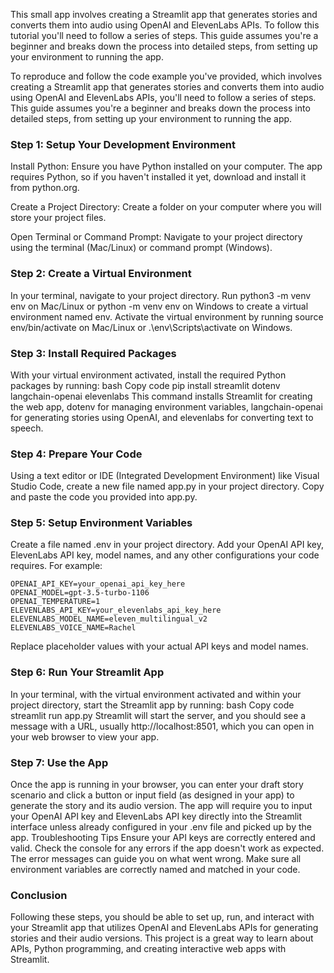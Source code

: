This small app involves creating a Streamlit app that generates stories and converts them into audio using OpenAI and ElevenLabs APIs.
To follow this tutorial you'll need to follow a series of steps. This guide assumes you're a beginner and breaks down the process into detailed steps, from setting up your environment to running the app.

To reproduce and follow the code example you've provided, which involves creating a Streamlit app that generates stories and converts them into audio using OpenAI and ElevenLabs APIs, you'll need to follow a series of steps. This guide assumes you're a beginner and breaks down the process into detailed steps, from setting up your environment to running the app.

### Step 1: Setup Your Development Environment
Install Python: Ensure you have Python installed on your computer. The app requires Python, so if you haven't installed it yet, download and install it from python.org.

Create a Project Directory: Create a folder on your computer where you will store your project files.

Open Terminal or Command Prompt: Navigate to your project directory using the terminal (Mac/Linux) or command prompt (Windows).

### Step 2: Create a Virtual Environment
In your terminal, navigate to your project directory.
Run python3 -m venv env on Mac/Linux or python -m venv env on Windows to create a virtual environment named env.
Activate the virtual environment by running source env/bin/activate on Mac/Linux or .\env\Scripts\activate on Windows.
### Step 3: Install Required Packages
With your virtual environment activated, install the required Python packages by running:
bash
Copy code
pip install streamlit dotenv langchain-openai elevenlabs
This command installs Streamlit for creating the web app, dotenv for managing environment variables, langchain-openai for generating stories using OpenAI, and elevenlabs for converting text to speech.

### Step 4: Prepare Your Code
Using a text editor or IDE (Integrated Development Environment) like Visual Studio Code, create a new file named app.py in your project directory.
Copy and paste the code you provided into app.py.
### Step 5: Setup Environment Variables
Create a file named .env in your project directory.
Add your OpenAI API key, ElevenLabs API key, model names, and any other configurations your code requires. For example:
```
OPENAI_API_KEY=your_openai_api_key_here
OPENAI_MODEL=gpt-3.5-turbo-1106
OPENAI_TEMPERATURE=1
ELEVENLABS_API_KEY=your_elevenlabs_api_key_here
ELEVENLABS_MODEL_NAME=eleven_multilingual_v2
ELEVENLABS_VOICE_NAME=Rachel
```
Replace placeholder values with your actual API keys and model names.

### Step 6: Run Your Streamlit App
In your terminal, with the virtual environment activated and within your project directory, start the Streamlit app by running:
bash
Copy code
streamlit run app.py
Streamlit will start the server, and you should see a message with a URL, usually http://localhost:8501, which you can open in your web browser to view your app.
### Step 7: Use the App
Once the app is running in your browser, you can enter your draft story scenario and click a button or input field (as designed in your app) to generate the story and its audio version.
The app will require you to input your OpenAI API key and ElevenLabs API key directly into the Streamlit interface unless already configured in your .env file and picked up by the app.
Troubleshooting Tips
Ensure your API keys are correctly entered and valid.
Check the console for any errors if the app doesn't work as expected. The error messages can guide you on what went wrong.
Make sure all environment variables are correctly named and matched in your code.
### Conclusion
Following these steps, you should be able to set up, run, and interact with your Streamlit app that utilizes OpenAI and ElevenLabs APIs for generating stories and their audio versions. This project is a great way to learn about APIs, Python programming, and creating interactive web apps with Streamlit.
